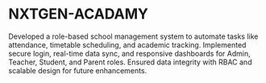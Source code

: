 # NXTGEN-ACADAMY
Developed a role-based school management system to automate tasks like attendance, timetable scheduling, and academic tracking. Implemented secure login, real-time data sync, and responsive dashboards for Admin, Teacher, Student, and Parent roles. Ensured data integrity with RBAC and scalable design for future enhancements.
